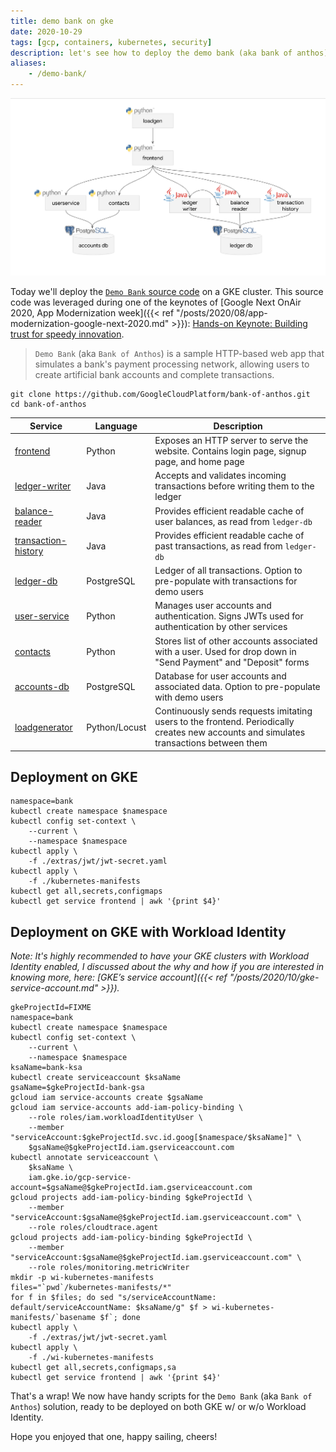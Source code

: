 ```yaml
---
title: demo bank on gke
date: 2020-10-29
tags: [gcp, containers, kubernetes, security]
description: let's see how to deploy the demo bank (aka bank of anthos) solution on gke, w/ or w/o workload identity
aliases:
    - /demo-bank/
---
```

[![](https://github.com/GoogleCloudPlatform/bank-of-anthos/raw/master/docs/architecture.png)](https://github.com/GoogleCloudPlatform/bank-of-anthos/raw/master/docs/architecture.png)

Today we'll deploy the [`Demo Bank` source code](https://github.com/GoogleCloudPlatform/bank-of-anthos/) on a GKE cluster. This source code was leveraged during one of the keynotes of [Google Next OnAir 2020, App Modernization week]({{< ref "/posts/2020/08/app-modernization-google-next-2020.md" >}}): [Hands-on Keynote: Building trust for speedy innovation](https://youtu.be/7QR1z35h_yc).

> `Demo Bank` (aka `Bank of Anthos`) is a sample HTTP-based web app that simulates a bank's payment processing network, allowing users to create artificial bank accounts and complete transactions.

```
git clone https://github.com/GoogleCloudPlatform/bank-of-anthos.git
cd bank-of-anthos
```

| Service | Language | Description |
| ------- | -------- | ----------- |
| [frontend](https://github.com/GoogleCloudPlatform/bank-of-anthos/tree/master/src/frontend) | Python | Exposes an HTTP server to serve the website. Contains login page, signup page, and home page |
| [ledger-writer](https://github.com/GoogleCloudPlatform/bank-of-anthos/tree/master/src/ledgerwriter) | Java | Accepts and validates incoming transactions before writing them to the ledger |
| [balance-reader](https://github.com/GoogleCloudPlatform/bank-of-anthos/tree/master/src/balancereader) | Java | Provides efficient readable cache of user balances, as read from `ledger-db` |
| [transaction-history](https://github.com/GoogleCloudPlatform/bank-of-anthos/tree/master/src/transactionhistory) | Java | Provides efficient readable cache of past transactions, as read from `ledger-db` |
| [ledger-db](https://github.com/GoogleCloudPlatform/bank-of-anthos/tree/master/src/ledger-db) | PostgreSQL | Ledger of all transactions. Option to pre-populate with transactions for demo users |
| [user-service](https://github.com/GoogleCloudPlatform/bank-of-anthos/tree/master/src/userservice) | Python | Manages user accounts and authentication. Signs JWTs used for authentication by other services |
| [contacts](https://github.com/GoogleCloudPlatform/bank-of-anthos/tree/master/src/contacts) | Python | Stores list of other accounts associated with a user. Used for drop down in "Send Payment" and "Deposit" forms |
| [accounts-db](https://github.com/GoogleCloudPlatform/bank-of-anthos/tree/master/src/accounts-db) | PostgreSQL | Database for user accounts and associated data. Option to pre-populate with demo users |
| [loadgenerator](https://github.com/GoogleCloudPlatform/bank-of-anthos/tree/master/src/loadgenerator) | Python/Locust | Continuously sends requests imitating users to the frontend. Periodically creates new accounts and simulates transactions between them |

## Deployment on GKE

```
namespace=bank
kubectl create namespace $namespace
kubectl config set-context \
    --current \
    --namespace $namespace
kubectl apply \
    -f ./extras/jwt/jwt-secret.yaml
kubectl apply \
    -f ./kubernetes-manifests
kubectl get all,secrets,configmaps
kubectl get service frontend | awk '{print $4}'
```

## Deployment on GKE with Workload Identity

_Note: It's highly recommended to have your GKE clusters with Workload Identity enabled, I discussed about the why and how if you are interested in knowing more, here: [GKE’s service account]({{< ref "/posts/2020/10/gke-service-account.md" >}})._

```
gkeProjectId=FIXME
namespace=bank
kubectl create namespace $namespace
kubectl config set-context \
    --current \
    --namespace $namespace
ksaName=bank-ksa
kubectl create serviceaccount $ksaName
gsaName=$gkeProjectId-bank-gsa
gcloud iam service-accounts create $gsaName
gcloud iam service-accounts add-iam-policy-binding \
    --role roles/iam.workloadIdentityUser \
    --member "serviceAccount:$gkeProjectId.svc.id.goog[$namespace/$ksaName]" \
    $gsaName@$gkeProjectId.iam.gserviceaccount.com
kubectl annotate serviceaccount \
    $ksaName \
    iam.gke.io/gcp-service-account=$gsaName@$gkeProjectId.iam.gserviceaccount.com
gcloud projects add-iam-policy-binding $gkeProjectId \
    --member "serviceAccount:$gsaName@$gkeProjectId.iam.gserviceaccount.com" \
    --role roles/cloudtrace.agent
gcloud projects add-iam-policy-binding $gkeProjectId \
    --member "serviceAccount:$gsaName@$gkeProjectId.iam.gserviceaccount.com" \
    --role roles/monitoring.metricWriter
mkdir -p wi-kubernetes-manifests
files="`pwd`/kubernetes-manifests/*"
for f in $files; do sed "s/serviceAccountName: default/serviceAccountName: $ksaName/g" $f > wi-kubernetes-manifests/`basename $f`; done
kubectl apply \
    -f ./extras/jwt/jwt-secret.yaml
kubectl apply \
    -f ./wi-kubernetes-manifests
kubectl get all,secrets,configmaps,sa
kubectl get service frontend | awk '{print $4}'
```

That's a wrap! We now have handy scripts for the `Demo Bank` (aka `Bank of Anthos`) solution, ready to be deployed on both GKE w/ or w/o Workload Identity.

Hope you enjoyed that one, happy sailing, cheers!